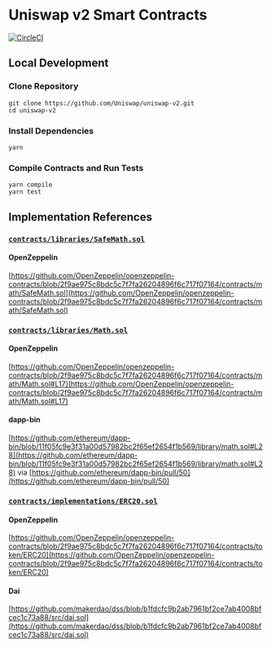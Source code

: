 # Uniswap v2 Smart Contracts
[![CircleCI](https://circleci.com/gh/Uniswap/uniswap-v2.svg?style=svg)](https://circleci.com/gh/Uniswap/uniswap-v2)


## Local Development

### Clone Repository
```
git clone https://github.com/Uniswap/uniswap-v2.git
cd uniswap-v2
```

### Install Dependencies
```
yarn
```

### Compile Contracts and Run Tests
```
yarn compile
yarn test
```


## Implementation References

### [`contracts/libraries/SafeMath.sol`](./contracts/libraries/SafeMath.sol)

#### OpenZeppelin
[https://github.com/OpenZeppelin/openzeppelin-contracts/blob/2f9ae975c8bdc5c7f7fa26204896f6c717f07164/contracts/math/SafeMath.sol](https://github.com/OpenZeppelin/openzeppelin-contracts/blob/2f9ae975c8bdc5c7f7fa26204896f6c717f07164/contracts/math/SafeMath.sol)

### [`contracts/libraries/Math.sol`](./contracts/libraries/Math.sol)

#### OpenZeppelin
[https://github.com/OpenZeppelin/openzeppelin-contracts/blob/2f9ae975c8bdc5c7f7fa26204896f6c717f07164/contracts/math/Math.sol#L17](https://github.com/OpenZeppelin/openzeppelin-contracts/blob/2f9ae975c8bdc5c7f7fa26204896f6c717f07164/contracts/math/Math.sol#L17)

#### dapp-bin
[https://github.com/ethereum/dapp-bin/blob/11f05fc9e3f31a00d57982bc2f65ef2654f1b569/library/math.sol#L28](https://github.com/ethereum/dapp-bin/blob/11f05fc9e3f31a00d57982bc2f65ef2654f1b569/library/math.sol#L28) via [https://github.com/ethereum/dapp-bin/pull/50](https://github.com/ethereum/dapp-bin/pull/50)

### [`contracts/implementations/ERC20.sol`](./contracts/implementations/ERC20.sol)

#### OpenZeppelin
[https://github.com/OpenZeppelin/openzeppelin-contracts/blob/2f9ae975c8bdc5c7f7fa26204896f6c717f07164/contracts/token/ERC20](https://github.com/OpenZeppelin/openzeppelin-contracts/blob/2f9ae975c8bdc5c7f7fa26204896f6c717f07164/contracts/token/ERC20)

#### Dai
[https://github.com/makerdao/dss/blob/b1fdcfc9b2ab7961bf2ce7ab4008bfcec1c73a88/src/dai.sol](https://github.com/makerdao/dss/blob/b1fdcfc9b2ab7961bf2ce7ab4008bfcec1c73a88/src/dai.sol)